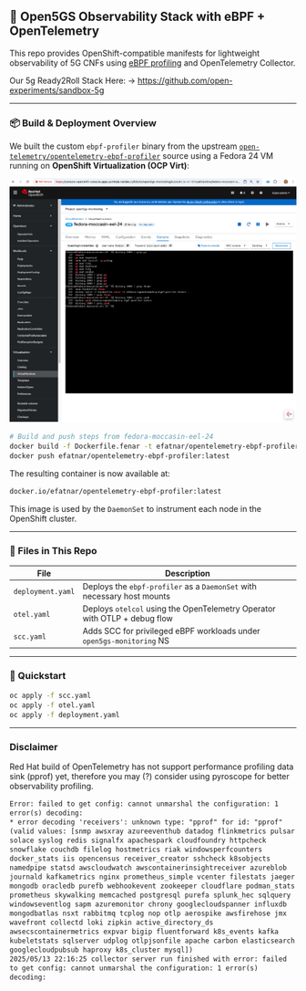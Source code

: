 ## 🧠 Open5GS Observability Stack with eBPF + OpenTelemetry

This repo provides OpenShift-compatible manifests for lightweight observability of 5G CNFs using [eBPF profiling](https://github.com/open-telemetry/opentelemetry-ebpf-profiler) and OpenTelemetry Collector.

Our 5g Ready2Roll Stack Here: -> https://github.com/open-experiments/sandbox-5g

---

### 📦 Build & Deployment Overview

We built the custom `ebpf-profiler` binary from the upstream [`open-telemetry/opentelemetry-ebpf-profiler`](https://github.com/open-telemetry/opentelemetry-ebpf-profiler) source using a Fedora 24 VM running on **OpenShift Virtualization (OCP Virt)**:

<div align="center">
    <img src="https://raw.githubusercontent.com/open-experiments/Ent-ObX/refs/heads/main/ebpf-profiler/builder.png" width="1200"/>
</div>

```bash
# Build and push steps from fedora-moccasin-eel-24
docker build -f Dockerfile.fenar -t efatnar/opentelemetry-ebpf-profiler:latest .
docker push efatnar/opentelemetry-ebpf-profiler:latest
```

The resulting container is now available at:

```txt
docker.io/efatnar/opentelemetry-ebpf-profiler:latest
```

This image is used by the `DaemonSet` to instrument each node in the OpenShift cluster.

---

### 📁 Files in This Repo

| File              | Description                                                               |
| ----------------- | ------------------------------------------------------------------------- |
| `deployment.yaml` | Deploys the `ebpf-profiler` as a `DaemonSet` with necessary host mounts   |
| `otel.yaml`       | Deploys `otelcol` using the OpenTelemetry Operator with OTLP + debug flow |
| `scc.yaml`        | Adds SCC for privileged eBPF workloads under `open5gs-monitoring` NS      |

---

### 🚀 Quickstart

```bash
oc apply -f scc.yaml
oc apply -f otel.yaml
oc apply -f deployment.yaml
```

---

### Disclaimer

Red Hat build of OpenTelemetry has not support performance profiling data sink (pprof) yet, therefore you may (?) consider using pyroscope for better observability profiling. 

```
Error: failed to get config: cannot unmarshal the configuration: 1 error(s) decoding:
* error decoding 'receivers': unknown type: "pprof" for id: "pprof" (valid values: [snmp awsxray azureeventhub datadog flinkmetrics pulsar solace syslog redis signalfx apachespark cloudfoundry httpcheck snowflake couchdb filelog hostmetrics riak windowsperfcounters docker_stats iis opencensus receiver_creator sshcheck k8sobjects namedpipe statsd awscloudwatch awscontainerinsightreceiver azureblob journald kafkametrics nginx prometheus_simple vcenter filestats jaeger mongodb oracledb purefb webhookevent zookeeper cloudflare podman_stats prometheus skywalking memcached postgresql purefa splunk_hec sqlquery windowseventlog sapm azuremonitor chrony googlecloudspanner influxdb mongodbatlas nsxt rabbitmq tcplog nop otlp aerospike awsfirehose jmx wavefront collectd loki zipkin active_directory_ds awsecscontainermetrics expvar bigip fluentforward k8s_events kafka kubeletstats sqlserver udplog otlpjsonfile apache carbon elasticsearch googlecloudpubsub haproxy k8s_cluster mysql])
2025/05/13 22:16:25 collector server run finished with error: failed to get config: cannot unmarshal the configuration: 1 error(s) decoding:
```

